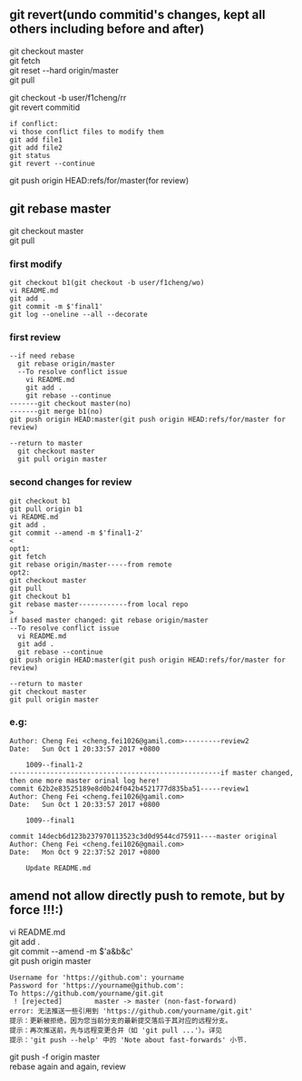 ## git revert(undo commitid's changes, kept all others including before and after)  
git checkout master  
git fetch  
git reset --hard origin/master  
git pull  

git checkout -b user/f1cheng/rr  
git revert commitid  
```  
if conflict: 
vi those conflict files to modify them  
git add file1  
git add file2  
git status  
git revert --continue  
```  
git push origin HEAD:refs/for/master(for review)  

## git rebase master  
git checkout master  
git pull  
### first modify  
```  
git checkout b1(git checkout -b user/f1cheng/wo)    
vi README.md  
git add .  
git commit -m $'final1'  
git log --oneline --all --decorate  
```  
### first review
```  
--if need rebase  
  git rebase origin/master  
  --To resolve conflict issue  
    vi README.md  
    git add .  
    git rebase --continue  
-------git checkout master(no)  
-------git merge b1(no)  
git push origin HEAD:master(git push origin HEAD:refs/for/master for review)  
  
--return to master  
  git checkout master  
  git pull origin master  

```  
### second changes for review  
```  
git checkout b1  
git pull origin b1  
vi README.md  
git add .  
git commit --amend -m $'final1-2'  
<
opt1:
git fetch
git rebase origin/master-----from remote
opt2:
git checkout master
git pull
git checkout b1
git rebase master------------from local repo
>
if based master changed: git rebase origin/master  
--To resolve conflict issue  
  vi README.md  
  git add .  
  git rebase --continue  
git push origin HEAD:master(git push origin HEAD:refs/for/master for review)  
  
--return to master  
git checkout master  
git pull origin master  
```  
### e.g:  
```  
Author: Cheng Fei <cheng.fei1026@gamil.com>---------review2
Date:   Sun Oct 1 20:33:57 2017 +0800

    1009--final1-2
----------------------------------------------------if master changed, then one more master orinal log here!
commit 62b2e83525189e8d0b24f042b4521777d835ba51-----review1
Author: Cheng Fei <cheng.fei1026@gamil.com>
Date:   Sun Oct 1 20:33:57 2017 +0800

    1009--final1

commit 14decb6d123b237970113523c3d0d9544cd75911----master original
Author: Cheng Fei <cheng.fei1026@gmail.com>
Date:   Mon Oct 9 22:37:52 2017 +0800

    Update README.md
```  

## amend not allow directly push to remote, but by force !!!:)  
vi README.md  
git add .  
git commit --amend -m $'a&b&c'  
git push origin master  
```  
Username for 'https://github.com': yourname  
Password for 'https://yourname@github.com':  
To https://github.com/yourname/git.git  
 ! [rejected]        master -> master (non-fast-forward)  
error: 无法推送一些引用到 'https://github.com/yourname/git.git'  
提示：更新被拒绝，因为您当前分支的最新提交落后于其对应的远程分支。  
提示：再次推送前，先与远程变更合并（如 'git pull ...'）。详见  
提示：'git push --help' 中的 'Note about fast-forwards' 小节.  
```  
git push -f origin master  
rebase again and again, review  
  

